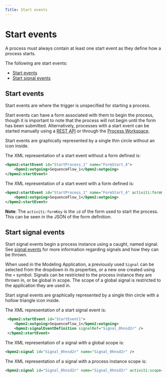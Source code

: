 ```yaml
---
Title: Start events
---
```


# Start events
A process must always contain at least one start event as they define how a process starts.

The following are start events:

* [Start events](#start-events)
* [Start signal events](#start-signal-events)

## Start events
Start events are where the trigger is unspecified for starting a process. 

Start events can have a form associated with them to begin the process, though it is important to note that the process will not begin until the form has been submitted. Alternatively, processes with a start event can be started manually using a [REST API](../../../apis/README.md) or through the [Process Workspace](../../../workspace/workspace-processes.md). 

Start events are graphically represented by a single thin circle without an icon inside.

The XML representation of a start event without a form defined is:

```xml
<bpmn2:startEvent id="StartProcess_1" name="FormStart_4">
	<bpmn2:outgoing>SequenceFlow_1</bpmn2:outgoing>
</bpmn2:startEvent>
```
The XML representation of a start event with a form defined is:

```xml
<bpmn2:startEvent id="StartProcess_1" name="FormStart_4" activiti:formKey="form-4ccd023b-d607-4cab-8623-da4c87dd9611">
	<bpmn2:outgoing>SequenceFlow_1</bpmn2:outgoing>
</bpmn2:startEvent>
```

**Note**: The `activiti:formKey` is the `id` of the form used to start the process. This can be seen in the JSON of the form definition. 

## Start signal events
Start signal events begin a process instance using a caught, named signal. See [signal events](../process-bpmn/bpmn-signal.md) for more information regarding signals and how they can be thrown. 

When used in the Modeling Application, a previously used `Signal` can be selected from the dropdown in its properties, or a new one created using the `+` symbol. Signals can be restricted to the process instance they are thrown in, or be global in scope. The scope of a global signal is restricted to the application they are used in. 

Start signal events are graphically represented by a single thin circle with a hollow triangle icon inside. 

The XML representation of a start signal event is:

```xml
 <bpmn2:startEvent id="StartEvent1">
 	<bpmn2:outgoing>SequenceFlow_1</bpmn2:outgoing>
 	<bpmn2:signalEventDefinition signalRef="Signal_0hnsd2r" />
 </bpmn2:startEvent>
```

The XML representation of a signal with a global scope is:

```xml
<bpmn2:signal id="Signal_0hnsd2r" name="Signal_0hnsd2r" />
```

The XML representation of a signal with a process instance scope is:

```xml
<bpmn2:signal id="Signal_0hnsd2r" name="Signal_0hnsd2r" activiti:scope="processInstance" />
```